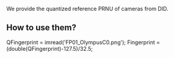 We provide the quantized reference PRNU of cameras from DID. 
## How to use them?
   QFingerprint = imread('FP01_OlympusC0.png');
   Fingerprint = (double(QFingerprint)-127.5)/32.5;

